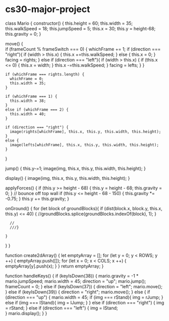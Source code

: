 # cs30-major-project


class Mario {
  constructor() {
    this.height = 60;
    this.width = 35;
    this.walkSpeed = 18;
    this.jumpSpeed = 5;
    this.x = 30;
    this.y = height-68;
    this.gravity = 0;
  }

  move() {   
    if (frameCount % frameSwitch === 0) {
      whichFrame += 1;
      if (direction === "right"){
        if (width > this.x) {
          this.x +=this.walkSpeed;
        }
        else {
          this.x = 0;
        }
        facing = rights;
      }
      else if (direction === "left"){
        if (width > this.x) {
          if (this.x <= 0) {
            this.x = width;
          }
          this.x -=this.walkSpeed;
        }
        facing = lefts;
      }
    }
  
    
    if (whichFrame === rights.length) {
      whichFrame = 0;
      this.width = 35;
    }

    if (whichFrame === 1) {
      this.width = 38;
    }
    else if (whichFrame === 2) {
      this.width = 40;
    }

    if (direction === "right") {
      image(rights[whichFrame], this.x, this.y, this.width, this.height);
    }
    else {
      image(lefts[whichFrame], this.x, this.y, this.width, this.height);
    }
  }


  jump() {
    this.y-=1;
    image(img, this.x, this.y, this.width, this.height);
  }

  display() {
    image(img, this.x, this.y, this.width, this.height);
  }

  applyForces() {
    if (this.y >= height - 68) {
      this.y = height - 68;
      this.gravity = 0; 
    } 
    // bounce off top wall
    if (this.y <= height - 68 - 150) {
      this.gravity *= -0.75;
    }
    this.y += this.gravity;
  }

  onGround() {
    for (let block of groundBlocks){
      if (dist(block.x, block.y, this.x, this.y) <= 40) {
        //groundBlocks.splice(groundBlocks.indexOf(block), 1);
      }

      //
      ///}
      
    }
  }
}

function create2dArray() {
  let emptyArray = [];
  for (let y = 0; y < ROWS; y ++) {
    emptyArray.push([]);
    for (let x = 0; x < COLS; x ++) {
      emptyArray[y].push(x);
    }
  }
  return emptyArray;
}



function handleKeys() {
  if (keyIsDown(38)) { 
    mario.gravity = -1 * mario.jumpSpeed;
    mario.width = 45;
    direction = "up";
    mario.jump();
    frameCount = 0;
  }
  else if (keyIsDown(37)) { 
    direction = "left";
    mario.move();
  }
  else if (keyIsDown(39)) {
    direction = "right";
    mario.move();
  }
  else {
    if (direction === "up") {
      mario.width = 45;
      if (img === rStand){
        img = rJump;
      }
      else if (img === lStand){
        img = lJump;
      }
    }
    else if (direction === "right") {
      img = rStand;
    }
    else if (direction === "left") {
      img = lStand;      
    }
    mario.display();
  }
}